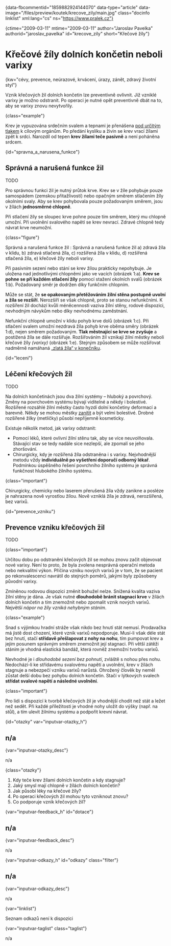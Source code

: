 
{data-fbcommentid="1859882924144070" data-type="article" data-image="/files/preview/koutek/krecove_zily/main.jpg" class="docinfo linklist" xml:lang="cs" ns="https://www.pralek.cz"}

{ctime="2009-03-11" mtime="2009-03-11" author="Jaroslav Pavelka" authorid="jaroslav\_pavelka" id="krecove\_zily" short="Křečové žíly"}

# Křečové žíly dolních končetin neboli varixy

<!-- generated attribute kw by user_updatekw.sh on 2020-08-04, do not edit -->

{kw="cévy, prevence, neúrazové, krvácení, úrazy, zánět, zdravý životní styl"}

Vznik křečových žil dolních končetin lze preventivně ovlivnit. Již vzniklé varixy je možno odstranit. Po operaci je nutné opět preventivně dbát na to, aby se varixy znovu nevytvořily.

{class="example"}

Krev je vypuzována srdečním svalem a tepnami je přenášena [pod určitým tlakem][1] k cílovým orgánům. Po předání kyslíku a živin se krev vrací žílami zpět k srdci. Narozdíl od tepen **krev žílami teče pasivně** a není poháněna srdcem.

{id="spravna\_a\_narusena\_funkce"}

## Správná a narušená funkce žil

TODO

Pro správnou funkci žil je nutný průtok krve. Krev se v žíle pohybuje pouze samospádem (zemskou přitažlivostí) nebo opačným směrem stlačením žíly okolními svaly. Aby se krev pohybovala pouze požadovaným směrem, jsou v žílách **jednosměrné chlopně**.

Při stlačení žíly se sloupec krve pohne pouze tím směrem, který mu chlopně umožní. Při uvolnění svalového napětí se krev nevrací. Zdravé chlopně tedy návrat krve neumožní.

{class="figure"}

<object type="image/svg+xml" data="/files/krecove_zily.svg" title="Správná a narušená funkce žil"><object type="image/gif" data="/files/krecove_zily.gif" title="Správná a narušená funkce žil">Správná a narušená funkce žil</object></object>
:   Správná a narušená funkce žil a) zdravá žíla v klidu, b) zdravá stlačená žíla, c) rozšířená žíla v klidu, d) rozšířená stlačená žíla, e) křečové žíly neboli varixy.

Při pasivním sezení nebo stání se krev žílou prakticky nepohybuje. Je uložena nad jednotlivými chlopněmi jako ve vacích (obrázek 1:a). **Krev se pohne se při každém stlačení žíly** pomocí stažení okolních svalů (obrázek 1:b). Požadovaný směr je dodržen díky funkčním chlopním.

Může se stát, že **se opakovaným přetěžováním žilní stěna postupně uvolní a žíla se rozšíří**. Nerozšíří se však chlopně, proto se stanou nefunkčními. K rozšíření žil dochází kvůli méněcennosti vaziva žilní stěny, rodové dispozici, nevhodným návykům nebo díky nevhodnému zaměstnání.

Nefunkční chlopně umožní v klidu pohyb krve dolů (obrázek 1:c). Při stlačení svalem umožní nezdravá žíla pohyb krve oběma směry (obrázek 1:d), nejen směrem požadovaným. **Tlak městnající se krve se zvyšuje** a postižená žíla se dále rozšiřuje. Rozšiřováním žil vznikají žilní městky neboli křečové žíly _(varixy)_ (obrázek 1:e). Stejným způsobem se může rozšiřovat nadměrně namáhaná [„zlatá žíla“ v konečníku][2].

{id="leceni"}

## Léčení křečových žil

TODO

Na dolních končetinách jsou dva žilní systémy – hluboký a povrchový. Změny na povrchovém systému bývají viditelné a někdy i bolestivé. Rozšířené rozsáhlé žilní městky často hyzdí dolní končetiny deformací a barevně. Někdy se mohou městky [zanítit][3] a být velmi bolestivé. Drobné rozšířené žilky (metličky) působí nepříjemně kosmeticky.

Existuje několik metod, jak varixy odstranit:

  * Pomocí léků, které ovlivní žilní stěnu tak, aby se více neuvolňovala. Stávající stav se tedy nadále sice nezlepší, ale zpomalí se jeho zhoršování.
  * Chirurgicky, kdy je rozšířená žíla odstraněna i s varixy. Nejvhodnější metodu vždy **individuálně po vyšetření doporučí odborný lékař**. Podmínkou úspěšného řešení povrchního žilního systému je správná funkčnost hlubokého žilního systému.

{class="important"}

Chirurgicky, chemicky nebo laserem přerušená žíla vždy zanikne a posléze je nahrazena nově vyrostlou žílou. Nově vzniklá žíla je zdravá, nerozšířená, bez varixů.

{id="prevence\_vzniku"}

## Prevence vzniku křečových žil

TODO

{class="important"}

Určitou dobu po odstranění křečových žil se mohou znovu začít objevovat nové varixy. Není to proto, že byla zvolena nesprávná operační metoda nebo nekvalitní výkon. Příčina vzniku nových varixů je v tom, že se pacient po rekonvalescenci navrátil do stejných poměrů, jakými byly způsobeny původní varixy.

Zmíněnou rodovou dispozici změnit bohužel nelze. Snížená kvalita vaziva žilní stěny je dána. Je však nutné **dlouhodobě bránit stagnaci krve** v žílách dolních končetin a tím znemožnit nebo zpomalit vznik nových varixů. Největší _nápor na žíly vzniká nehybným stáním_.

{class="example"}

Snad s výjimkou hradní stráže však nikdo bez hnutí stát nemusí. Prodavačka má jistě dost chození, které vznik varixů nepodporuje. Musí-li však déle stát bez hnutí, stačí **střídavě přešlapovat z nohy na nohu**, tím pumpovat krev a jejím posunem správným směrem znemožnit její stagnaci. Při větší zátěži stáním je vhodná elastická bandáž, která rovněž znemožní tvorbu varixů.

Nevhodné je i _dlouhodobé sezení bez pohnutí_, zvláště s nohou přes nohu. Nedochází-li ke střídavému svalovému napětí a uvolnění, krev v žílách stagnuje a nebezpečí vzniku varixů narůstá. Ohrožený člověk by neměl zůstat delší dobu bez pohybu dolních končetin. Stačí v lýtkových svalech **střídat svalové napětí a následné uvolnění**.

{class="important"}

Pro lidi s dispozicí k tvorbě křečových žil je vhodnější chodit než stát a ležet než sedět. Při každé příležitosti je vhodné nohy uložit do výšky (např. na stůl), a tím ulevit žilnímu systému a podpořit krevní návrat.

{id="otazky" var="inputvar-otazky_h"}

## n/a

{var="inputvar-otazky_desc"}

n/a

{class="otazky"}

  1. Kdy teče krev žílami dolních končetin a kdy stagnuje?
  2. Jaký smysl mají chlopně v žílách dolních končetin?
  3. Jak působí léky na křečové žíly?
  4. Po operaci křečových žil mohou tyto vzniknout znovu?
  5. Co podporuje vznik křečových žil?

{var="inputvar-feedback_h" id="dotace"}

## n/a

{var="inputvar-feedback_desc"}

n/a

{var="inputvar-odkazy_h" id="odkazy" class="filter"}

## n/a

{var="inputvar-odkazy_desc"}

n/a

{var="linklist"}

Seznam odkazů není k dispozici

{var="inputvar-taglist" class="taglist"}

n/a

 [1]: krevni_tlak
 [2]: krvaceni_z_konecniku
 [3]: zanet

